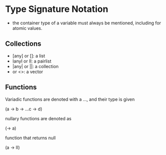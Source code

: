 # Type Signature Notation

- the container type of a variable must always be mentioned,
including for atomic values.

## Collections

* [any] or []: a list
* IanyI or II: a pairlist
* |any| or ||: a collection
* <any> or <>: a vector

## Functions

Variadic functions are denoted with a ...,
and their type is given

(a -> b -> ...c -> d)

nullary functions are denoted as

(-> a)

function that returns null

(a -> II)


